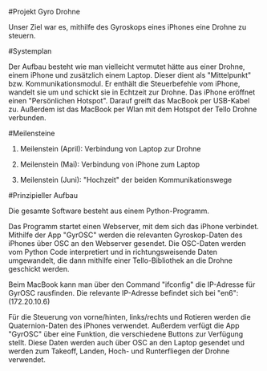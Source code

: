 #Projekt Gyro Drohne

Unser Ziel war es, mithilfe des Gyroskops eines iPhones eine Drohne zu steuern.

#Systemplan

Der Aufbau besteht wie man vielleicht vermutet hätte aus einer Drohne, einem iPhone und zusätzlich einem Laptop. Dieser dient als "Mittelpunkt" bzw. Kommunikationsmodul. Er enthält die Steuerbefehle vom iPhone, wandelt sie um und schickt sie in Echtzeit zur Drohne.
Das iPhone eröffnet einen "Persönlichen Hotspot". Darauf greift das MacBook per USB-Kabel zu. Außerdem ist das MacBook per Wlan mit dem Hotspot der Tello Drohne verbunden.

#Meilensteine

1. Meilenstein (April): Verbindung von Laptop zur Drohne

2. Meilenstein (Mai): Verbindung von iPhone zum Laptop

3. Meilenstein (Juni): "Hochzeit" der beiden Kommunikationswege

#Prinzipieller Aufbau

Die gesamte Software besteht aus einem Python-Programm.

Das Programm startet einen Webserver, mit dem sich das iPhone verbindet. Mithilfe der App "GyrOSC" werden die relevanten Gyroskop-Daten des iPhones über OSC an den Webserver gesendet. Die OSC-Daten werden vom Python Code interpretiert und in richtungsweisende Daten umgewandelt, die dann mithilfe einer Tello-Bibliothek an die Drohne geschickt werden.

Beim MacBook kann man über den Command "ifconfig" die IP-Adresse für GyrOSC rausfinden. Die relevante IP-Adresse befindet sich bei "en6": (172.20.10.6)

Für die Steuerung von vorne/hinten, links/rechts und Rotieren werden die Quaternion-Daten des iPhones verwendet. Außerdem verfügt die App "GyrOSC" über eine Funktion, die verschiedene Buttons zur Verfügung stellt. Diese Daten werden auch über OSC an den Laptop gesendet und werden zum Takeoff, Landen, Hoch- und Runterfliegen der Drohne verwendet.
